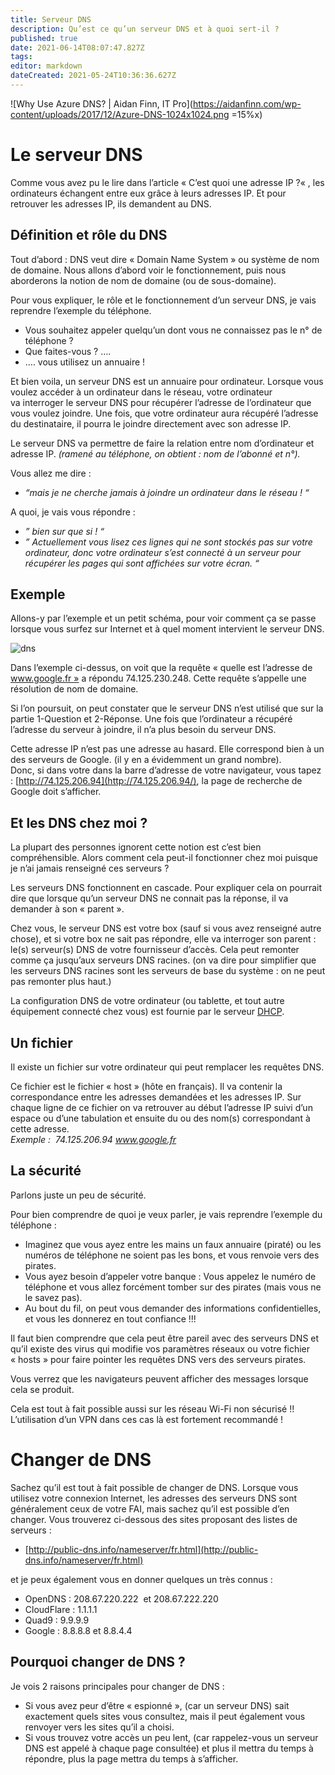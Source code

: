 ```yaml
---
title: Serveur DNS
description: Qu’est ce qu’un serveur DNS et à quoi sert-il ?
published: true
date: 2021-06-14T08:07:47.827Z
tags: 
editor: markdown
dateCreated: 2021-05-24T10:36:36.627Z
---
```


![Why Use Azure DNS? | Aidan Finn, IT Pro](https://aidanfinn.com/wp-content/uploads/2017/12/Azure-DNS-1024x1024.png =15%x)

# Le serveur DNS

Comme vous avez pu le lire dans l’article « C’est quoi une adresse IP ?« , les ordinateurs échangent entre eux grâce à leurs adresses IP. Et pour retrouver les adresses IP, ils demandent au DNS.

## Définition et rôle du DNS

Tout d’abord : DNS veut dire « Domain Name System » ou système de nom de domaine. Nous allons d’abord voir le fonctionnement, puis nous aborderons la notion de nom de domaine (ou de sous-domaine).

Pour vous expliquer, le rôle et le fonctionnement d’un serveur DNS, je vais reprendre l’exemple du téléphone.

-   Vous souhaitez appeler quelqu’un dont vous ne connaissez pas le n° de téléphone ?
-   Que faites-vous ? ….
-   …. vous utilisez un annuaire !

Et bien voila, un serveur DNS est un annuaire pour ordinateur. Lorsque vous voulez accéder à un ordinateur dans le réseau, votre ordinateur va interroger le serveur DNS pour récupérer l’adresse de l’ordinateur que vous voulez joindre. Une fois, que votre ordinateur aura récupéré l’adresse du destinataire, il pourra le joindre directement avec son adresse IP.

Le serveur DNS va permettre de faire la relation entre nom d’ordinateur et adresse IP. *(ramené au téléphone, on obtient : nom de l’abonné et n°).*

Vous allez me dire :

-    *“mais je ne cherche jamais à joindre un ordinateur dans le réseau ! “*

A quoi, je vais vous répondre :

-    *” bien sur que si ! “*
-    *” Actuellement vous lisez ces lignes qui ne sont stockés pas sur votre ordinateur, donc votre ordinateur s’est connecté à un serveur pour récupérer les pages qui sont affichées sur votre écran. “*

## Exemple

Allons-y par l’exemple et un petit schéma, pour voir comment ça se passe lorsque vous surfez sur Internet et à quel moment intervient le serveur DNS.

![dns](https://i0.wp.com/www.culture-informatique.net/WordPress3/wp-content/uploads/2012/10/Requ%C3%AAte-Dns.png?resize=574%2C501&ssl=1)

Dans l’exemple ci-dessus, on voit que la requête « quelle est l’adresse de www.google.fr » a répondu 74.125.230.248. Cette requête s’appelle une résolution de nom de domaine.

Si l’on poursuit, on peut constater que le serveur DNS n’est utilisé que sur la partie 1-Question et 2-Réponse. Une fois que l’ordinateur a récupéré l’adresse du serveur à joindre, il n’a plus besoin du serveur DNS.

Cette adresse IP n’est pas une adresse au hasard. Elle correspond bien à un des serveurs de Google. (il y en a évidemment un grand nombre).  
Donc, si dans votre dans la barre d’adresse de votre navigateur, vous tapez : [http://74.125.206.94](http://74.125.206.94/), la page de recherche de Google doit s’afficher.

## Et les DNS chez moi ?

La plupart des personnes ignorent cette notion est c’est bien compréhensible. Alors comment cela peut-il fonctionner chez moi puisque je n’ai jamais renseigné ces serveurs ?

Les serveurs DNS fonctionnent en cascade. Pour expliquer cela on pourrait dire que lorsque qu’un serveur DNS ne connait pas la réponse, il va demander à son « parent ».

Chez vous, le serveur DNS est votre box (sauf si vous avez renseigné autre chose), et si votre box ne sait pas répondre, elle va interroger son parent : le(s) serveur(s) DNS de votre fournisseur d’accès. Cela peut remonter comme ça jusqu’aux serveurs DNS racines. (on va dire pour simplifier que les serveurs DNS racines sont les serveurs de base du système : on ne peut pas remonter plus haut.)

La configuration DNS de votre ordinateur (ou tablette, et tout autre équipement connecté chez vous) est fournie par le serveur [DHCP](https://labo-tech.fr/base-de-connaissance/quest-ce-quun-serveur-dhcp-et-a-quoi-sert-il/).

## Un fichier

Il existe un fichier sur votre ordinateur qui peut remplacer les requêtes DNS.

Ce fichier est le fichier « host » (hôte en français). Il va contenir la correspondance entre les adresses demandées et les adresses IP. Sur chaque ligne de ce fichier on va retrouver au début l’adresse IP suivi d’un espace ou d’une tabulation et ensuite du ou des nom(s) correspondant à cette adresse.  
*Exemple :  74.125.206.94 www.google.fr*

## La sécurité

Parlons juste un peu de sécurité.

Pour bien comprendre de quoi je veux parler, je vais reprendre l’exemple du téléphone :

-   Imaginez que vous ayez entre les mains un faux annuaire (piraté) ou les numéros de téléphone ne soient pas les bons, et vous renvoie vers des pirates.
-   Vous ayez besoin d’appeler votre banque : Vous appelez le numéro de téléphone et vous allez forcément tomber sur des pirates (mais vous ne le savez pas).
-   Au bout du fil, on peut vous demander des informations confidentielles, et vous les donnerez en tout confiance !!!

Il faut bien comprendre que cela peut être pareil avec des serveurs DNS et qu’il existe des virus qui modifie vos paramètres réseaux ou votre fichier « hosts » pour faire pointer les requêtes DNS vers des serveurs pirates.

Vous verrez que les navigateurs peuvent afficher des messages lorsque cela se produit.

Cela est tout à fait possible aussi sur les réseau Wi-Fi non sécurisé !! L’utilisation d’un VPN dans ces cas là est fortement recommandé !

# Changer de DNS

Sachez qu’il est tout à fait possible de changer de DNS. Lorsque vous utilisez votre connexion Internet, les adresses des serveurs DNS sont généralement ceux de votre FAI, mais sachez qu’il est possible d’en changer. Vous trouverez ci-dessous des sites proposant des listes de serveurs :

-   [http://public-dns.info/nameserver/fr.html](http://public-dns.info/nameserver/fr.html)

et je peux également vous en donner quelques un très connus :

-   OpenDNS : 208.67.220.222  et 208.67.222.220
-   CloudFlare : 1.1.1.1
-   Quad9 : 9.9.9.9
-   Google : 8.8.8.8 et 8.8.4.4

## Pourquoi changer de DNS ?

Je vois 2 raisons principales pour changer de DNS :

-   Si vous avez peur d’être « espionné », (car un serveur DNS) sait exactement quels sites vous consultez, mais il peut également vous renvoyer vers les sites qu’il a choisi.
-   Si vous trouvez votre accès un peu lent, (car rappelez-vous un serveur DNS est appelé à chaque page consultée) et plus il mettra du temps à répondre, plus la page mettra du temps à s’afficher.